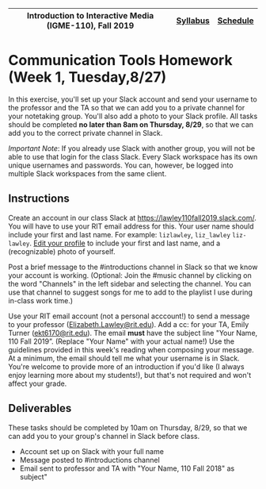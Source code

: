 |  Introduction to Interactive Media (IGME-110), Fall 2019 | [Syllabus](https://lawleyfall2019.github.io/110-fall2019/) | [Schedule](https://lawleyfall2019.github.io/110-fall2019/schedule.html) |
|----|----|----|

# Communication Tools Homework (Week 1, Tuesday,8/27)

In this exercise, you'll set up your Slack account and send your username to the professor and the TA so that we can add you to a private channel for your notetaking group. You'll also add a photo to your Slack profile. All tasks should be completed **no later than 8am on Thursday, 8/29**, so that we can add you to the correct private channel in Slack.

*Important Note*: If you already use Slack with another group, you will not be able to use that login for the class Slack. Every Slack workspace has its own unique usernames and passwords. You can, however, be logged into multiple Slack workspaces from the same client.

## Instructions
Create an account in our class Slack at https://lawley110fall2019.slack.com/. You will have to use your RIT email address for this. Your user name should include your first and last name. For example: `lizlawley`, `liz_lawley` `liz-lawley`. [Edit your profile](https://get.slack.help/hc/en-us/articles/204092246-Edit-your-profile) to include your first and last name, and a (recognizable) photo of yourself.

Post a brief message to the #introductions channel in Slack so that we know your account is working. (Optional: Join the #music channel by clicking on the word "Channels" in the left sidebar and selecting the channel. You can use that channel to suggest songs for me to add to the playlist I use during in-class work time.)

Use your RIT email account (not a personal acccount!) to send a message to your professor (Elizabeth.Lawley@rit.edu). Add a cc: for your TA, Emily Turner (ekt6170@rit.edu). The email **must** have the subject line "Your Name, 110 Fall 2019”. (Replace "Your Name" with your actual name!) Use the guidelines provided in this week's reading when composing your message. At a minimum, the email should tell me what your username is in Slack. You're welcome to provide more of an introduction if you'd like (I always enjoy learning more about my students!), but that's not required and won't affect your grade.

## Deliverables

These tasks should be completed by 10am on Thursday, 8/29, so that we can add you to your group's channel in Slack before class.

* Account set up on Slack with your full name
* Message posted to #introductions channel
* Email sent to professor and TA with "Your Name, 110 Fall 2018" as subject"

